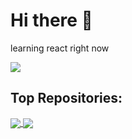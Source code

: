 <h1>Hi there 👋</h1>
<p>learning react right now</p>
<a href="https://github.com/coen-h">
  <img align="center" src="https://github-readme-stats.vercel.app/api?username=coen-h&theme=dark&show_icons=true" />
</a>
<h2>Top Repositories:</h2>
<a href="https://github.com/coen-h/zmov">
  <img align="center" src="https://github-readme-stats.vercel.app/api/pin/?username=coen-h&repo=zmov&theme=dark&show_icons=true" />
</a>
<a href="https://github.com/coen-h/evolocity">
  <img align="center" src="https://github-readme-stats.vercel.app/api/pin/?username=coen-h&repo=evolocity&theme=dark&show_icons=true" />
</a>
